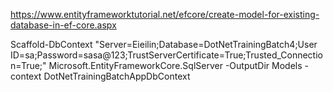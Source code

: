 
https://www.entityframeworktutorial.net/efcore/create-model-for-existing-database-in-ef-core.aspx



Scaffold-DbContext "Server=Eieilin;Database=DotNetTrainingBatch4;User ID=sa;Password=sasa@123;TrustServerCertificate=True;Trusted_Connection=True;" Microsoft.EntityFrameworkCore.SqlServer -OutputDir Models -context DotNetTrainingBatchAppDbContext
